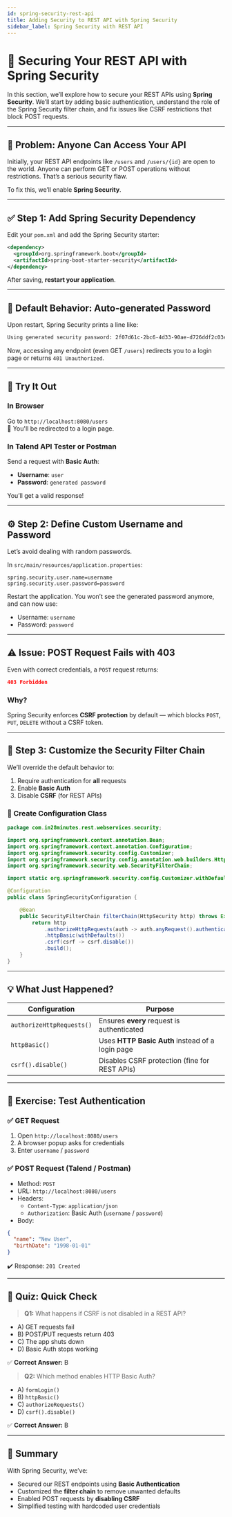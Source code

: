 ```yaml
---
id: spring-security-rest-api
title: Adding Security to REST API with Spring Security
sidebar_label: Spring Security with REST API
---
```


# 🔐 Securing Your REST API with Spring Security

In this section, we’ll explore how to secure your REST APIs using **Spring Security**. We’ll start by adding basic authentication, understand the role of the Spring Security filter chain, and fix issues like CSRF restrictions that block POST requests.

---

## 🧩 Problem: Anyone Can Access Your API

Initially, your REST API endpoints like `/users` and `/users/{id}` are open to the world. Anyone can perform GET or POST operations without restrictions. That’s a serious security flaw.

To fix this, we’ll enable **Spring Security**.

---

## ✅ Step 1: Add Spring Security Dependency

Edit your `pom.xml` and add the Spring Security starter:

```xml
<dependency>
  <groupId>org.springframework.boot</groupId>
  <artifactId>spring-boot-starter-security</artifactId>
</dependency>
```

After saving, **restart your application**.

---

## 🔐 Default Behavior: Auto-generated Password

Upon restart, Spring Security prints a line like:

```bash
Using generated security password: 2f07d61c-2bc6-4d33-90ae-d726ddf2c03e
```

Now, accessing any endpoint (even GET `/users`) redirects you to a login page or returns `401 Unauthorized`.

---

## 🚀 Try It Out

### In Browser

Go to `http://localhost:8080/users`  
🔁 You'll be redirected to a login page.

### In Talend API Tester or Postman

Send a request with **Basic Auth**:

- **Username**: `user`
- **Password**: `generated password`

You’ll get a valid response!

---

## ⚙️ Step 2: Define Custom Username and Password

Let’s avoid dealing with random passwords.

In `src/main/resources/application.properties`:

```properties
spring.security.user.name=username
spring.security.user.password=password
```

Restart the application. You won’t see the generated password anymore, and can now use:

- Username: `username`
- Password: `password`

---

## ⚠️ Issue: POST Request Fails with 403

Even with correct credentials, a `POST` request returns:

```json
403 Forbidden
```

### Why?

Spring Security enforces **CSRF protection** by default — which blocks `POST`, `PUT`, `DELETE` without a CSRF token.

---

## 🔄 Step 3: Customize the Security Filter Chain

We’ll override the default behavior to:

1. Require authentication for **all** requests
2. Enable **Basic Auth**
3. Disable **CSRF** (for REST APIs)

### 🔧 Create Configuration Class

```java
package com.in28minutes.rest.webservices.security;

import org.springframework.context.annotation.Bean;
import org.springframework.context.annotation.Configuration;
import org.springframework.security.config.Customizer;
import org.springframework.security.config.annotation.web.builders.HttpSecurity;
import org.springframework.security.web.SecurityFilterChain;

import static org.springframework.security.config.Customizer.withDefaults;

@Configuration
public class SpringSecurityConfiguration {

    @Bean
    public SecurityFilterChain filterChain(HttpSecurity http) throws Exception {
        return http
            .authorizeHttpRequests(auth -> auth.anyRequest().authenticated())
            .httpBasic(withDefaults())
            .csrf(csrf -> csrf.disable())
            .build();
    }
}
```

---

## 💡 What Just Happened?

| Configuration              | Purpose                                                      |
|---------------------------|--------------------------------------------------------------|
| `authorizeHttpRequests()` | Ensures **every** request is authenticated                   |
| `httpBasic()`             | Uses **HTTP Basic Auth** instead of a login page             |
| `csrf().disable()`        | Disables CSRF protection (fine for REST APIs)                |

---

## 🧪 Exercise: Test Authentication

### ✅ GET Request

1. Open `http://localhost:8080/users`  
2. A browser popup asks for credentials  
3. Enter `username` / `password`

### ✅ POST Request (Talend / Postman)

- Method: `POST`
- URL: `http://localhost:8080/users`
- Headers:
  - `Content-Type`: `application/json`
  - `Authorization`: Basic Auth (`username` / `password`)
- Body:
```json
{
  "name": "New User",
  "birthDate": "1998-01-01"
}
```

✔️ Response: `201 Created`

---

## 🧠 Quiz: Quick Check

> **Q1:** What happens if CSRF is not disabled in a REST API?
- A) GET requests fail
- B) POST/PUT requests return 403
- C) The app shuts down
- D) Basic Auth stops working

✅ **Correct Answer:** B

> **Q2:** Which method enables HTTP Basic Auth?
- A) `formLogin()`
- B) `httpBasic()`
- C) `authorizeRequests()`
- D) `csrf().disable()`

✅ **Correct Answer:** B

---

## 🏁 Summary

With Spring Security, we’ve:

- Secured our REST endpoints using **Basic Authentication**
- Customized the **filter chain** to remove unwanted defaults
- Enabled POST requests by **disabling CSRF**
- Simplified testing with hardcoded user credentials